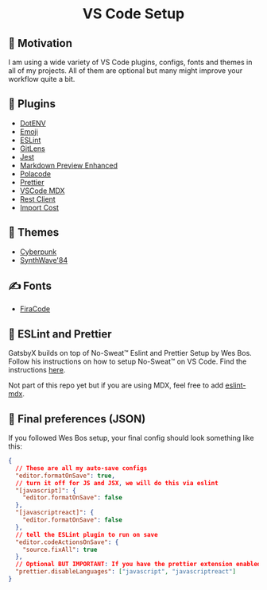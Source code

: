 <h1 align="center">
  VS Code Setup
</h1>

## 🚀 Motivation

I am using a wide variety of VS Code plugins, configs, fonts and themes in all of my projects.
All of them are optional but many might improve your workflow quite a bit.

## 👷 Plugins

- [DotENV](https://marketplace.visualstudio.com/items?itemName=mikestead.dotenv)
- [Emoji](https://marketplace.visualstudio.com/items?itemName=Perkovec.emoji)
- [ESLint](https://marketplace.visualstudio.com/items?itemName=dbaeumer.vscode-eslint)
- [GitLens](https://marketplace.visualstudio.com/items?itemName=eamodio.gitlens)
- [Jest](https://marketplace.visualstudio.com/items?itemName=Orta.vscode-jest)
- [Markdown Preview Enhanced](https://marketplace.visualstudio.com/items?itemName=shd101wyy.markdown-preview-enhanced)
- [Polacode](https://marketplace.visualstudio.com/items?itemName=pnp.polacode)
- [Prettier](https://marketplace.visualstudio.com/items?itemName=esbenp.prettier-vscode)
- [VSCode MDX](https://marketplace.visualstudio.com/items?itemName=JounQin.vscode-mdx)
- [Rest Client](https://marketplace.visualstudio.com/items?itemName=humao.rest-client)
- [Import Cost](https://marketplace.visualstudio.com/items?itemName=wix.vscode-import-cost)

## 🌈 Themes

- [Cyberpunk](https://marketplace.visualstudio.com/items?itemName=max-SS.cyberpunk)
- [SynthWave'84](https://marketplace.visualstudio.com/items?itemName=RobbOwen.synthwave-vscode)

## ✍ Fonts

- [FiraCode](https://github.com/tonsky/FiraCode)

## 👀 ESLint and Prettier

GatsbyX builds on top of No-Sweat™ Eslint and Prettier Setup by Wes Bos. Follow his instructions on how to setup No-Sweat™ on VS Code. Find the instructions [here](https://github.com/wesbos/eslint-config-wesbos).

Not part of this repo yet but if you are using MDX, feel free to add [eslint-mdx](https://github.com/mdx-js/eslint-mdx).

## 🏁 Final preferences (JSON)

If you followed Wes Bos setup, your final config should look something like this:

```json
{
  // These are all my auto-save configs
  "editor.formatOnSave": true,
  // turn it off for JS and JSX, we will do this via eslint
  "[javascript]": {
    "editor.formatOnSave": false
  },
  "[javascriptreact]": {
    "editor.formatOnSave": false
  },
  // tell the ESLint plugin to run on save
  "editor.codeActionsOnSave": {
    "source.fixAll": true
  },
  // Optional BUT IMPORTANT: If you have the prettier extension enabled for other languages like CSS and HTML, turn it off for JS since we are doing it through Eslint already
  "prettier.disableLanguages": ["javascript", "javascriptreact"]
}
```
